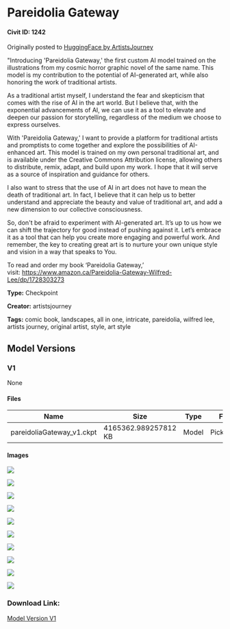 # Pareidolia Gateway

#### Civit ID: 1242

<p>Originally posted to <a href="https://huggingface.co/ArtistsJourney/PareidoliaGateway" rel="ugc" target="_blank">HuggingFace by ArtistsJourney</a></p><p>"Introducing 'Pareidolia Gateway,' the first custom AI model trained on the illustrations from my cosmic horror graphic novel of the same name. This model is my contribution to the potential of AI-generated art, while also honoring the work of traditional artists.</p><p>As a traditional artist myself, I understand the fear and skepticism that comes with the rise of AI in the art world. But I believe that, with the exponential advancements of AI, we can use it as a tool to elevate and deepen our passion for storytelling, regardless of the medium we choose to express ourselves.</p><p>With 'Pareidolia Gateway,' I want to provide a platform for traditional artists and promptists to come together and explore the possibilities of AI-enhanced art. This model is trained on my own personal traditional art, and is available under the Creative Commons Attribution license, allowing others to distribute, remix, adapt, and build upon my work. I hope that it will serve as a source of inspiration and guidance for others.</p><p>I also want to stress that the use of AI in art does not have to mean the death of traditional art. In fact, I believe that it can help us to better understand and appreciate the beauty and value of traditional art, and add a new dimension to our collective consciousness.</p><p>So, don't be afraid to experiment with AI-generated art. It’s up to us how we can shift the trajectory for good instead of pushing against it. Let’s embrace it as a tool that can help you create more engaging and powerful work. And remember, the key to creating great art is to nurture your own unique style and vision in a way that speaks to You.</p><p>To read and order my book ‘Pareidolia Gateway,’ visit: <a href="https://www.amazon.ca/Pareidolia-Gateway-Wilfred-Lee/dp/1728303273" rel="ugc" target="_blank">https://www.amazon.ca/Pareidolia-Gateway-Wilfred-Lee/dp/1728303273</a></p>

**Type:** Checkpoint

**Creator:** artistsjourney

**Tags:** comic book, landscapes, all in one, intricate, pareidolia, wilfred lee, artists journey, original artist, style, art style

## Model Versions

### V1

None

#### Files

| Name | Size | Type | Format | Download Url | AutoV1 | AutoV2 | SHA256 | CRC32 | BLAKE3 |
| --- | --- | --- | --- | --- | --- | --- | --- | --- | --- |
| pareidoliaGateway_v1.ckpt | 4165362.989257812 KB | Model | PickleTensor | https://civitai.com/api/download/models/1315 | FBF5D1B5 | 23CDDC8E82 | 23CDDC8E82EECB441DA03CE5B9351A8D08FA51D806D87F3C80F6E0C01DD09A82 | 35796859 | 3D02ACF1423D89DDA66CA035D24346B874B8263D9E3965F527D895220F381199 |

#### Images

<p><img src="https://image.civitai.com/xG1nkqKTMzGDvpLrqFT7WA/d1eb49c1-94ec-4142-6394-7dbda6c17400/width=450/11207.jpeg" /></p>

<p><img src="https://image.civitai.com/xG1nkqKTMzGDvpLrqFT7WA/1fe4682a-7c0f-427c-07f5-1e4864705100/width=450/11206.jpeg" /></p>

<p><img src="https://image.civitai.com/xG1nkqKTMzGDvpLrqFT7WA/ebbb2835-8231-4efd-e6ba-75f065ada600/width=450/11205.jpeg" /></p>

<p><img src="https://image.civitai.com/xG1nkqKTMzGDvpLrqFT7WA/7e7241cc-ffe3-42e6-8f47-c2ec98b65500/width=450/11204.jpeg" /></p>

<p><img src="https://image.civitai.com/xG1nkqKTMzGDvpLrqFT7WA/aeb9ba24-1e9b-40a9-7c83-e224cb6fce00/width=450/11203.jpeg" /></p>

<p><img src="https://image.civitai.com/xG1nkqKTMzGDvpLrqFT7WA/c02ab21d-7d51-4707-9608-7fce979bfd00/width=450/11202.jpeg" /></p>

<p><img src="https://image.civitai.com/xG1nkqKTMzGDvpLrqFT7WA/205bf2f6-a99d-4017-d2cb-0d609b4e5700/width=450/11201.jpeg" /></p>

<p><img src="https://image.civitai.com/xG1nkqKTMzGDvpLrqFT7WA/610c1294-a696-46ec-49f6-0a027a2dec00/width=450/11200.jpeg" /></p>

<p><img src="https://image.civitai.com/xG1nkqKTMzGDvpLrqFT7WA/68e32dbb-8b85-491d-c3f3-1e8534ba2b00/width=450/11199.jpeg" /></p>

<p><img src="https://image.civitai.com/xG1nkqKTMzGDvpLrqFT7WA/8702fd47-ed5c-44d3-3dbf-437d83188c00/width=450/11198.jpeg" /></p>

### Download Link:

[Model Version V1](https://civitai.com/api/download/models/1315)

